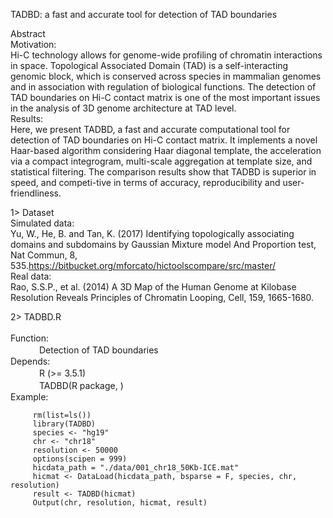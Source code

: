 TADBD: a fast and accurate tool for detection of TAD boundaries

Abstract<br>
Motivation:<br> 
        Hi-C technology allows for genome-wide profiling of chromatin interactions in space. Topological Associated Domain (TAD) is a self-interacting genomic block, which is conserved across species in mammalian genomes and in association with regulation of biological functions. The detection of TAD boundaries on Hi-C contact matrix is one of the most important issues in the analysis of 3D genome architecture at TAD level.<br>
Results:<br> 
        Here, we present TADBD, a fast and accurate computational tool for detection of TAD boundaries on Hi-C contact matrix. It implements a novel Haar-based algorithm considering Haar diagonal template, the acceleration via a compact integrogram, multi-scale aggregation at template size, and statistical filtering. The comparison results show that TADBD is superior in speed, and competi-tive in terms of accuracy, reproducibility and user-friendliness.<br>

1> Dataset<br>
 Simulated data:<br>
        Yu, W., He, B. and Tan, K. (2017) Identifying topologically associating domains and subdomains by Gaussian Mixture model And Proportion test, Nat Commun, 8, 535.https://bitbucket.org/mforcato/hictoolscompare/src/master/<br> 
 Real data:<br>
		Rao, S.S.P., et al. (2014) A 3D Map of the Human Genome at Kilobase Resolution Reveals Principles of Chromatin Looping, Cell, 159, 1665-1680.<br> 
		
2> TADBD.R<br>		
 Function:<br>
 　　　 Detection of TAD boundaries<br> 
 Depends:<br>
 　　　 R (>= 3.5.1)<br>
 　　　 TADBD(R package, )<br>
 Example:
 
         rm(list=ls())
		 library(TADBD)
		 species <- "hg19"
		 chr <- "chr18"
		 resolution <- 50000
		 options(scipen = 999)
		 hicdata_path = "./data/001_chr18_50Kb-ICE.mat"
		 hicmat <- DataLoad(hicdata_path, bsparse = F, species, chr, resolution)
		 result <- TADBD(hicmat)
		 Output(chr, resolution, hicmat, result)
         
